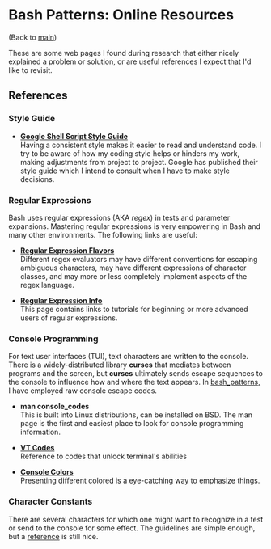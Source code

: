 # Bash Patterns: Online Resources

(Back to [main][bash_patterns])

These are some web pages I found during research that either nicely
explained a problem or solution, or are useful references I expect
that I'd like to revisit.

## References

### Style Guide

- **[Google Shell Script Style Guide][styleguide]**  
  Having a consistent style makes it easier to read and understand
  code.  I try to be aware of how my coding style helps or hinders
  my work, making adjustments from project to project.  Google has
  published their style guide which I intend to consult when I have
  to make style decisions.

### Regular Expressions

Bash uses regular expressions (AKA *regex*) in tests and parameter
expansions.  Mastering regular expressions is very empowering in Bash
and many other environments.  The following links are useful:

- **[Regular Expression Flavors][re.flavors]**  
  Different regex evaluators may have different conventions for
  escaping ambiguous characters, may have different expressions of
  character classes, and may more or less completely implement
  aspects of the regex language.

- **[Regular Expression Info][re.info]**  
  This page contains links to tutorials for beginning or more
  advanced users of regular expressions.

### Console Programming

For text user interfaces (TUI), text characters are written to the
console.  There is a widely-distributed library **curses** that
mediates between programs and the screen, but **curses** ultimately
sends escape sequences to the console to influence how and where the
text appears.  In [bash_patterns][bash_patterns], I have employed
raw console escape codes.

- **man console_codes**  
  This is built into Linux distributions, can be installed on BSD.
  The man page is the first and easiest place to look for console
  programming information.

- **[VT Codes][console.1]**  
  Reference to codes that unlock terminal's abilities

- **[Console Colors][console.2]**  
  Presenting different colored is a eye-catching way to emphasize
  things.

### Character Constants

There are several characters for which one might want to recognize
in a test or send to the console for some effect.  The guidelines are
simple enough, but a [reference][ansi_c_quoting] is still nice.










[bash_patterns]: <https://www.github.com/cjungmann/bash_patterns>   "Bash Patterns"
[styleguide]: <https://google.github.io/styleguide/shellguide.html>  "Google Shell Style Guide"
[re.flavors]: <https://gist.github.com/CMCDragonkai/6c933f4a7d713ef712145c5eb94a1816> "Regular expression flavors"
[re.info]: <https://www.regular-expressions.info/> "Regular expression.info"
[console.1]: <https://vt100.net/docs/vt510-rm/chapter4.html>    "vt codes"
[console.2]: <https://github.com/cjungmann/console_color_sets>  "console_colors"
[ansi_c_quoting]: <https://www.gnu.org/software/bash/manual/html_node/ANSI_002dC-Quoting.html>  "ANSI-C Quoting"